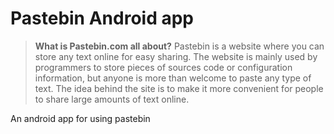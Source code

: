 # Pastebin Android app

> **What is Pastebin.com all about?**
> Pastebin is a website where you can store any text online for easy sharing. The website is mainly used by programmers to store pieces of sources code or configuration information, but anyone is more than welcome to paste any type of text. The idea behind the site is to make it more convenient for people to share large amounts of text online.

An android app for using pastebin
